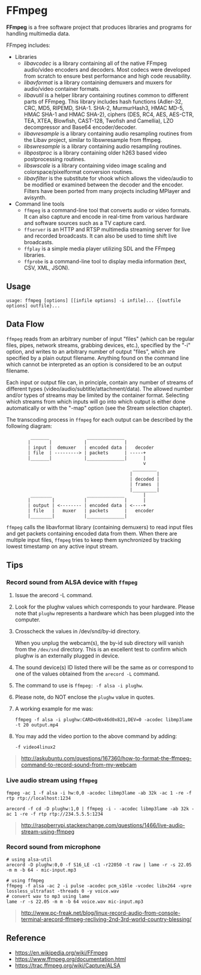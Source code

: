 # FFmpeg

**FFmpeg** is a free software project that produces libraries and programs for handling multimedia data.

FFmpeg includes:

- Libraries
  - *libavcodec* is a library containing all of the native FFmpeg audio/video encoders and decoders. Most codecs were developed from scratch to ensure best performance and high code reusability.
  - *libavformat* is a library containing demuxers and muxers for audio/video container formats.
  - *libavutil* is a helper library containing routines common to different parts of FFmpeg. This library includes hash functions (Adler-32, CRC, MD5, RIPEMD, SHA-1. SHA-2, MurmurHash3, HMAC MD-5, HMAC SHA-1 and HMAC SHA-2), ciphers (DES, RC4, AES, AES-CTR, TEA, XTEA, Blowfish, CAST-128, Twofish and Camellia), LZO decompressor and Base64 encoder/decoder.
  - *libavresample* is a library containing audio resampling routines from the Libav project, similar to libswresample from ffmpeg.
  - *libswresample* is a library containing audio resampling routines.
  - *libpostproc* is a library containing older h263 based video postprocessing routines.
  - *libswscale* is a library containing video image scaling and colorspace/pixelformat conversion routines.
  - *libavfilter* is the substitute for vhook which allows the video/audio to be modified or examined between the decoder and the encoder. Filters have been ported from many projects including MPlayer and avisynth.
- Command line tools
  - `ffmpeg` is a command-line tool that converts audio or video formats. It can also capture and encode in real-time from various hardware and software sources such as a TV capture card.
  - `ffserver` is an HTTP and RTSP multimedia streaming server for live and recorded broadcasts. It can also be used to time shift live broadcasts.
  - `ffplay` is a simple media player utilizing SDL and the FFmpeg libraries.
  - `ffprobe` is a command-line tool to display media information (text, CSV, XML, JSON).


## Usage

```
usage: ffmpeg [options] [[infile options] -i infile]... {[outfile options] outfile}...
```


## Data Flow

`ffmpeg` reads from an arbitrary number of input "files" (which can be regular files, pipes, network streams, grabbing devices, etc.), specified by the "-i" option, and
writes to an arbitrary number of output "files", which are specified by a plain output filename. Anything found on the command line which cannot be interpreted as an
option is considered to be an output filename.

Each input or output file can, in principle, contain any number of streams of different types (video/audio/subtitle/attachment/data). The allowed number and/or types of
streams may be limited by the container format. Selecting which streams from which inputs will go into which output is either done automatically or with the "-map"
option (see the Stream selection chapter).

The transcoding process in `ffmpeg` for each output can be described by the following diagram:

```
         _______              ______________
        |       |            |              |
        | input |  demuxer   | encoded data |   decoder
        | file  | ---------> | packets      | -----+
        |_______|            |______________|      |
                                                   v
                                               _________
                                              |         |
                                              | decoded |
                                              | frames  |
                                              |_________|
         ________             ______________       |
        |        |           |              |      |
        | output | <-------- | encoded data | <----+
        | file   |   muxer   | packets      |   encoder
        |________|           |______________|
```

`ffmpeg` calls the libavformat library (containing demuxers) to read input files and get packets containing encoded data from them. When there are multiple input files,
`ffmpeg` tries to keep them synchronized by tracking lowest timestamp on any active input stream.


## Tips

### Record sound from ALSA device with `ffmpeg`

1. Issue the arecord -L command.
2. Look for the plughw values which corresponds to your hardware. Please note that `plughw` represents a hardware which has been plugged into the computer.
3. Crosscheck the values in /dev/snd/by-id directory.

   When you unplug the webcam(s), the by-id sub directory will vanish from the `/dev/snd` directory.
   This is an excellent test to confirm which plughw is an externally plugged in device.

4. The sound device(s) ID listed there will be the same as or correspond to one of the values obtained from the `arecord -L` command.
5. The command to use is `ffmpeg: -f alsa -i plughw`.
6. Please note, do NOT enclose the `plughw` value in quotes.
7. A working example for me was:

   ```
   ffmpeg -f alsa -i plughw:CARD=U0x46d0x821,DEV=0 -acodec libmp3lame -t 20 output.mp4
   ```

8. You may add the video portion to the above command by adding:

   ```
   -f video4linux2
   ```

> http://askubuntu.com/questions/167360/how-to-format-the-ffmpeg-command-to-record-sound-from-my-webcam

### Live audio stream using `ffmpeg`

```
fmpeg -ac 1 -f alsa -i hw:0,0 -acodec libmp3lame -ab 32k -ac 1 -re -f rtp rtp://localhost:1234

arecord -f cd -D plughw:1,0 | ffmpeg -i - -acodec libmp3lame -ab 32k -ac 1 -re -f rtp rtp://234.5.5.5:1234
```

> http://raspberrypi.stackexchange.com/questions/1466/live-audio-stream-using-ffmpeg

### Record sound from microphone

```
# using alsa-util
arecord -D plughw:0,0 -f S16_LE -c1 -r22050 -t raw | lame -r -s 22.05 -m m -b 64 - mic-input.mp3

# using ffmpeg
ffmpeg -f alsa -ac 2 -i pulse -acodec pcm_s16le -vcodec libx264 -vpre lossless_ultrafast -threads 0 -y voice.wav
# convert wav to mp3 using lame
lame -r -s 22.05 -m m -b 64 voice.wav mic-input.mp3
```

> http://www.pc-freak.net/blog/linux-record-audio-from-console-terminal-arecord-ffmpeg-recliving-2nd-3rd-world-country-blessing/

## Reference

- https://en.wikipedia.org/wiki/FFmpeg
- https://www.ffmpeg.org/documentation.html
- https://trac.ffmpeg.org/wiki/Capture/ALSA
